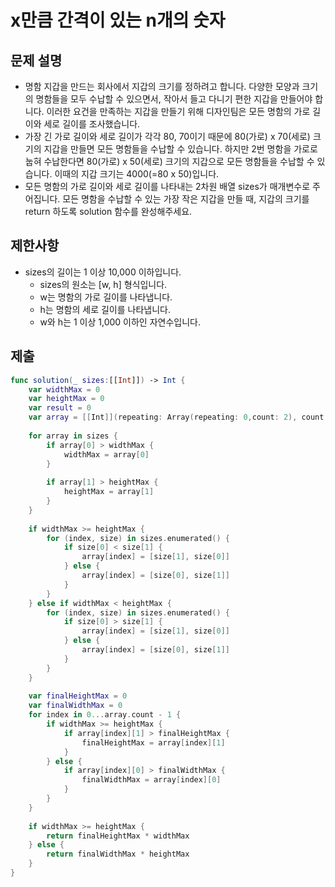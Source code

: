 # x만큼 간격이 있는 n개의 숫자
## 문제 설명
- 명함 지갑을 만드는 회사에서 지갑의 크기를 정하려고 합니다. 다양한 모양과 크기의 명함들을 모두 수납할 수 있으면서, 작아서 들고 다니기 편한 지갑을 만들어야 합니다. 이러한 요건을 만족하는 지갑을 만들기 위해 디자인팀은 모든 명함의 가로 길이와 세로 길이를 조사했습니다.
- 가장 긴 가로 길이와 세로 길이가 각각 80, 70이기 때문에 80(가로) x 70(세로) 크기의 지갑을 만들면 모든 명함들을 수납할 수 있습니다. 하지만 2번 명함을 가로로 눕혀 수납한다면 80(가로) x 50(세로) 크기의 지갑으로 모든 명함들을 수납할 수 있습니다. 이때의 지갑 크기는 4000(=80 x 50)입니다.
- 모든 명함의 가로 길이와 세로 길이를 나타내는 2차원 배열 sizes가 매개변수로 주어집니다. 모든 명함을 수납할 수 있는 가장 작은 지갑을 만들 때, 지갑의 크기를 return 하도록 solution 함수를 완성해주세요.

## 제한사항
- sizes의 길이는 1 이상 10,000 이하입니다.
    - sizes의 원소는 [w, h] 형식입니다.
    - w는 명함의 가로 길이를 나타냅니다.
    - h는 명함의 세로 길이를 나타냅니다.
    - w와 h는 1 이상 1,000 이하인 자연수입니다.

## 제출

```swift
func solution(_ sizes:[[Int]]) -> Int {
    var widthMax = 0
    var heightMax = 0
    var result = 0
    var array = [[Int]](repeating: Array(repeating: 0,count: 2), count: sizes.count)
    
    for array in sizes {
        if array[0] > widthMax {
            widthMax = array[0]
        }
        
        if array[1] > heightMax {
            heightMax = array[1]
        }
    }
    
    if widthMax >= heightMax {
        for (index, size) in sizes.enumerated() {
            if size[0] < size[1] {
                array[index] = [size[1], size[0]]
            } else {
                array[index] = [size[0], size[1]]
            }
        }
    } else if widthMax < heightMax {
        for (index, size) in sizes.enumerated() {
            if size[0] > size[1] {
                array[index] = [size[1], size[0]]
            } else {
                array[index] = [size[0], size[1]]
            }
        }
    }
    
    var finalHeightMax = 0
    var finalWidthMax = 0
    for index in 0...array.count - 1 {
        if widthMax >= heightMax {
            if array[index][1] > finalHeightMax {
                finalHeightMax = array[index][1]
            }
        } else {
            if array[index][0] > finalWidthMax {
                finalWidthMax = array[index][0]
            }
        }
    }
    
    if widthMax >= heightMax {
        return finalHeightMax * widthMax
    } else {
        return finalWidthMax * heightMax
    }
}
```

